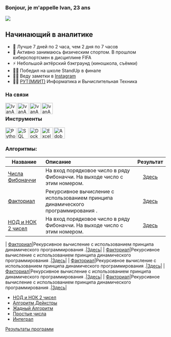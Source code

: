 ### Bonjour, je m'appelle Ivan, 23 ans 

![](https://komarev.com/ghpvc/?username=IvanAnvi)

## Начинающий в аналитике
- 💪 Лучше 7 дней по 2 часа, чем 2 дня по 7 часов
- 🥅 Активно занимаюсь физическим спортом. В прошлом киберспортсмен в дисциплине FIFA
- ⚡ Небольшой актёрский бэкграунд (киношкола, съёмки)
- 🤹🏽 Победил на школе StandUp в финале
- 🤹🏽 Веду заметки в [Instagram](https://www.instagram.com/notes.anvi/)
- 🤹🏽 [РУТ(МИИТ)](https://www.miit.ru/) Информатика и Вычислительная Техника

### На связи


[<img align="left" alt="IvanAnvi | Instagram" width="35px" src="https://cdn-icons-png.flaticon.com/512/2111/2111463.png" />][instagram]
[<img align="left" alt="IvanAnvi | VK" width="35px" src="https://cdn-icons.flaticon.com/png/512/4494/premium/4494517.png?token=exp=1643315221~hmac=46ef15366ecd91b53b6645f4bbcc45ce" />][vk]
[<img align="left" alt="IvanAnvi | TG" width="35px" src="https://mskc.pro/wp-content/uploads/Telegram.svg" />][TG]
[<img align="left" alt="IvanAnvi | GM" width="35px" src="https://cdn-icons.flaticon.com/png/512/2875/premium/2875435.png?token=exp=1643316142~hmac=7c080415bf186c65d59d2aa0b7150139" />][GM]

<br />

### Инструменты

<img align="left" alt="Python" width="35px" src="https://cdn-icons-png.flaticon.com/512/5968/5968350.png" />
<img align="left" alt="SQL" width="35px" src="https://cdn-icons-png.flaticon.com/512/337/337953.png" />
<img align="left" alt="Docker" width="35px" src="https://cdn-icons-png.flaticon.com/512/5969/5969059.png" />
<img align="left" alt="Excel" width="35px" src="https://cdn-icons-png.flaticon.com/512/732/732220.png" />
<img align="left" alt="AdobeIllustrator" width="35px" src="https://cdn-icons-png.flaticon.com/512/5968/5968472.png" />


<br />
<br />

### Алгоритмы:

| **Название** | **Описание** | **Результат** |
| -------------------- | :--------------------- |:---------------------------:|
| [Числа Фибоначчи](https://github.com/IvanAnvi/Algorithms/blob/master/Fibonacci.py)|На вход порядковое число в ряду Фибоначчи. На выходе число с этим номером.|[Здесь](https://github.com/IvanAnvi/Algorithms/blob/master/Results/fibonacci.png)|
| [Факториал](https://github.com/IvanAnvi/Algorithms/blob/master/Factorial.py)|Рекурсивное вычисление с использованием принципа динамического программирования .|[Здесь](https://github.com/IvanAnvi/Algorithms/blob/master/Results/factorial.png)|
| [НОД и НОК 2 чисел](https://github.com/IvanAnvi/Algorithms/blob/master/GCD%20and%20LCM.py)|На вход порядковое число в ряду Фибоначчи. На выходе число с этим номером.|[Здесь](https://github.com/IvanAnvi/Algorithms/blob/master/Results/GCD%20and%20LCM.png)|

| [Факториал](https://github.com/IvanAnvi/Algorithms/blob/master/Factorial.py)|Рекурсивное вычисление с использованием принципа динамического программирования .|[Здесь](https://github.com/IvanAnvi/Algorithms/blob/master/Results/factorial.png)|
| [Факториал](https://github.com/IvanAnvi/Algorithms/blob/master/Factorial.py)|Рекурсивное вычисление с использованием принципа динамического программирования .|[Здесь](https://github.com/IvanAnvi/Algorithms/blob/master/Results/factorial.png)|
| [Факториал](https://github.com/IvanAnvi/Algorithms/blob/master/Factorial.py)|Рекурсивное вычисление с использованием принципа динамического программирования .|[Здесь](https://github.com/IvanAnvi/Algorithms/blob/master/Results/factorial.png)|
| [Факториал](https://github.com/IvanAnvi/Algorithms/blob/master/Factorial.py)|Рекурсивное вычисление с использованием принципа динамического программирования .|[Здесь](https://github.com/IvanAnvi/Algorithms/blob/master/Results/factorial.png)|
| [Факториал](https://github.com/IvanAnvi/Algorithms/blob/master/Factorial.py)|Рекурсивное вычисление с использованием принципа динамического программирования .|[Здесь](https://github.com/IvanAnvi/Algorithms/blob/master/Results/factorial.png)|

- [НОД и НОК 2 чисел](https://github.com/IvanAnvi/Algorithms/blob/master/GCD%20and%20LCM.py)
- [Алгоритм Дейкстры](https://github.com/IvanAnvi/Algorithms/blob/master/dijkstra's%20algorithm.py)
- [Жадный Алгоритм](https://github.com/IvanAnvi/Algorithms/blob/master/greedy.py)
- [Простые числа](https://github.com/IvanAnvi/Algorithms/blob/master/isPrime.py)
- [Интеграл](https://github.com/IvanAnvi/Algorithms/blob/master/integral_calc.py)

[Результаты программ](https://github.com/IvanAnvi/Algorithms/tree/master/Results)



[instagram]: https://www.instagram.com/acidumdisoxirybonucleicum/
[vk]: https://vk.com/inlae
[TG]: https://t.me/inlae
[GM]: mailto:anvi.inlae@gmail.com

